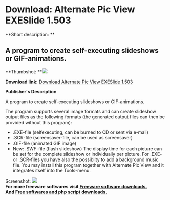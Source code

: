 # Download: Alternate Pic View EXESlide 1.503

**Short description: **

## A program to create self-executing slideshows or GIF-animations.

  
**Thumbshot: **![](http://www.freewarefiles.com/screenshot/altpicviewexeslide_md.jpg)   
  
**Download link:** [Download Alternate Pic View EXESlide 1.503](http://freesoftwares.boysofts.com/Alternate-Pic-View-EXESlide_program_42029.html)  
  

**Publisher's Description**  
  

A program to create self-executing slideshows or GIF-animations.

The program supports several image formats and can create slideshow output
files as the following formats (the generated output files can then be
provided without this program):

  * .EXE-file (selfexecuting, can be burned to CD or sent via e-mail) 
  * .SCR-file (screensaver-file, can be used as screensaver) 
  * .GIF-file (animated GIF image) 
  * New: .SWF-file (flash slideshow) 
The display time for each picture can be set for the complete sildeshow or
individually per picture. For .EXE- or .SCR-files you have also the possiblity
to add a background music file. You may install this program together with
Alternate Pic View and it integrates itself into the Tools-menu.

  
  
Screenshot:
![](http://www.freewarefiles.com/screenshot/altpicviewexeslide.jpg)  
**For more freeware softwares visit [Freeware software downloads.](http://freesoftwares.boysofts.com/)**   
**And [Free softwares and php script downloads.](http://www.boysofts.com/)**

